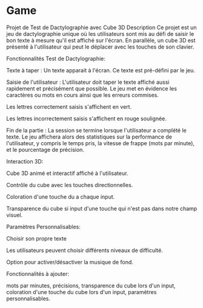 # Game

Projet de Test de Dactylographie avec Cube 3D
Description
Ce projet est un jeu de dactylographie unique où les utilisateurs sont mis au défi de saisir le bon texte à mesure qu'il est affiché sur l'écran. En parallèle, un cube 3D est présenté à l'utilisateur qui peut le déplacer avec les touches de son clavier.

Fonctionnalités
Test de Dactylographie:

Texte à taper : Un texte apparait à l'écran. Ce texte est pré-défini par le jeu.

Saisie de l'utilisateur : L'utilisateur doit taper le texte affiché aussi rapidement et précisément que possible. Le jeu met en évidence les caractères ou mots en cours ainsi que les erreurs commises.

Les lettres correctement saisis s'affichent en vert.

Les lettres incorrectement saisis s'affichent en rouge soulignée.

Fin de la partie : La session se termine lorsque l'utilisateur a complété le texte. Le jeu affichera alors des statistiques sur la performance de l'utilisateur, y compris le temps pris, la vitesse de frappe (mots par minute), et le pourcentage de précision.

Interaction 3D:


Cube 3D animé et interactif affiché à l'utilisateur.

Contrôle du cube avec les touches directionnelles.

Coloration d'une touche du a chaque input.

Transparence du cube si input d'une touche qui n'est pas dans notre champ visuel.


Paramètres Personnalisables:


Choisir son propre texte

Les utilisateurs peuvent choisir différents niveaux de difficulté.

Option pour activer/désactiver la musique de fond.

Fonctionnalités à ajouter:

mots par minutes, précisions, transparence du cube lors d'un input, coloration d'une touche du cube lors d'un input, paramètres personnalisables.

